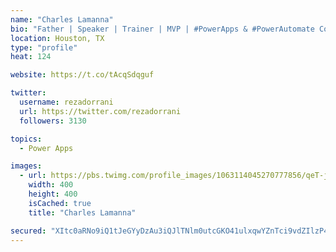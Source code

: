 ```yaml
---
name: "Charles Lamanna"
bio: "Father | Speaker | Trainer | MVP | #PowerApps & #PowerAutomate Community Super User | YouTuber Right-pointing triangle http://youtube.com/c/rezadorrani | Learn - Share - Clockwise rightwards and leftwards open circle arrows"
location: Houston, TX
type: "profile"
heat: 124

website: https://t.co/tAcqSdqguf

twitter:
  username: rezadorrani
  url: https://twitter.com/rezadorrani
  followers: 3130

topics:
  - Power Apps

images:
  - url: https://pbs.twimg.com/profile_images/1063114045270777856/qeT-jpWr_400x400.jpg
    width: 400
    height: 400
    isCached: true
    title: "Charles Lamanna"

secured: "XItc0aRNo9iQ1tJeGYyDzAu3iQJlTNlm0utcGKO41ulxqwYZnTci9vdZIlzP4nP6zMgaes6Gm2plYZitYHueWLxcb3loH0Z8w4/5V3y67L+LZKG+ZXcuepf1kVF/1aCVvEzhDXMccDd/UDNoSH/8fB85+YwgCav4Ww7N0jht9WWT+xTljGAgitQjjTRgYS3hRrQ7P8nff1iILJSDQqhsJ2WlDs4PuiTTDiJKUa0Da39TvknYpTSTShrqWfyEeWZL+rym3Hcwec6htGxV+A8I+D1hA86l4/JZMBsNev9Jy8bJQojO5eLmbhQZYXzSxMN/kqDz3C7E+YDAv4fHOEABhzhJyk61tarR6S0eniM9K7wMG4scYkw6MPPOSnAoLFUM/Jyq+CD6brHdT0E8GSGzTQMqxdWHxN8K5nGniG/6k9g=;oXal2VWzNLSXitJ9UmAFng=="
---
```


